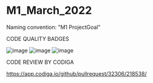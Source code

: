 # M1_March_2022
Naming convention: "M1 ProjectGoal"

CODE QUALITY BADGES

![image](https://user-images.githubusercontent.com/101272689/161243290-f1a9ace3-d35c-4748-8ddb-ef45a697728b.png) ![image](https://user-images.githubusercontent.com/101272689/161270214-33b32bf7-efb7-4f5b-bb56-2a6c899d429e.png) ![image](https://user-images.githubusercontent.com/101272689/161377149-0a48d32e-b7b5-4855-81cc-03db5d50ad25.png)


CODE REVIEW BY CODIGA

https://app.codiga.io/github/pullrequest/32306/218538/


